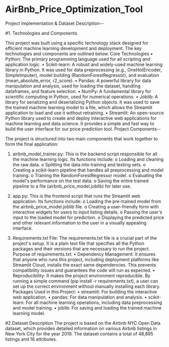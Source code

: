 # AirBnb_Price_Optimization_Tool
Project Implementation & Dataset Description--

#1. Technologies and Components

This project was built using a specific technology stack designed for efficient machine learning development and deployment. The key technologies and components are outlined below.
Core Technologies
•	Python: The primary programming language used for all scripting and application logic.
•	Scikit-learn: A robust and widely-used machine learning library in Python. It was used for data preprocessing (e.g., OneHotEncoder, SimpleImputer), model building (RandomForestRegressor), and evaluation (mean_absolute_error, r2_score).
•	Pandas: A powerful library for data manipulation and analysis, used for loading the dataset, handling dataframes, and feature selection.
•	NumPy: A fundamental library for scientific computing in Python, used for numerical operations.
•	Joblib: A library for serializing and deserializing Python objects. It was used to save the trained machine learning model to a file, which allows the Streamlit application to load and use it without retraining.
•	Streamlit: An open-source Python library used to create and deploy interactive web applications for machine learning and data science. It provides a simple and fast way to build the user interface for our price prediction tool.
Project Components--

The project is structured into two main components that work together to form the final application:

1.	airbnb_model_trainer.py: This is the backend script responsible for all the machine learning logic. Its functions include:
o	Loading and cleaning the raw data.
o	Splitting the data into training and testing sets.
o	Creating a scikit-learn pipeline that handles all preprocessing and model training.
o	Training the RandomForestRegressor model.
o	Evaluating the model's performance on the test data.
o	Saving the entire trained pipeline to a file (airbnb_price_model.joblib) for later use.

2.	app.py: This is the frontend script that runs the Streamlit web application. Its functions include:
o	Loading the pre-trained model from the airbnb_price_model.joblib file.
o	Creating a user-friendly form with interactive widgets for users to input listing details.
o	Passing the user's input to the loaded model for prediction.
o	Displaying the predicted price and other relevant information to the user in a visually appealing interface.

3. Requirements.txt File: The requirements.txt file is a crucial part of the project's setup. It is a plain text file that specifies all the Python packages and their versions that are necessary to run the project.
       Purpose of requirements.txt:
•	Dependency Management: It ensures that anyone who runs this project, including deployment platforms like Streamlit Cloud, installs the exact same dependencies. This prevents compatibility issues and guarantees the code will run as expected.
•	Reproducibility: It makes the project environment reproducible. By running a simple command (pip install -r requirements.txt), a user can set up the correct environment without manually installing each library.
      Packages Used in this Project:
•	streamlit: For building the interactive web application.
•	pandas: For data manipulation and analysis.
•	scikit-learn: For all machine learning operations, including data preprocessing and model training.
•	joblib: For saving and loading the trained machine learning model.

#2.Dataset Description
The project is based on the Airbnb NYC Open Data dataset, which provides detailed information on various Airbnb listings in New York City for the year 2019. The dataset contains a total of 48,895 listings and 16 attributes.
